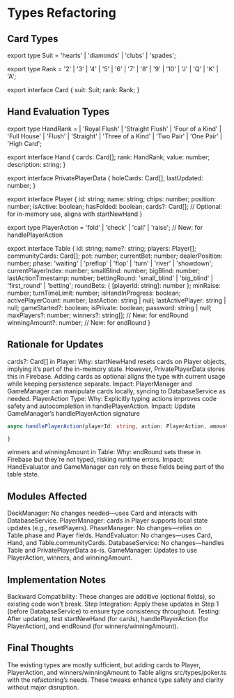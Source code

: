 # Types Refactoring

## Card Types

export type Suit = 'hearts' | 'diamonds' | 'clubs' | 'spades';

export type Rank = '2' | '3' | '4' | '5' | '6' | '7' | '8' | '9' | '10' | 'J' | 'Q' | 'K' | 'A';

export interface Card {
  suit: Suit;
  rank: Rank;
    }

## Hand Evaluation Types

export type HandRank =
  | 'Royal Flush'
  | 'Straight Flush'
  | 'Four of a Kind'
  | 'Full House'
  | 'Flush'
  | 'Straight'
  | 'Three of a Kind'
  | 'Two Pair'
  | 'One Pair'
  | 'High Card';

export interface Hand {
  cards: Card[];
  rank: HandRank;
  value: number;
  description: string;
}

export interface PrivatePlayerData {
  holeCards: Card[];
  lastUpdated: number;
}

export interface Player {
  id: string;
  name: string;
  chips: number;
  position: number;
  isActive: boolean;
  hasFolded: boolean;
  cards?: Card[]; // Optional: for in-memory use, aligns with startNewHand
}

export type PlayerAction = 'fold' | 'check' | 'call' | 'raise'; // New: for handlePlayerAction

export interface Table {
  id: string;
  name?: string;
  players: Player[];
  communityCards: Card[];
  pot: number;
  currentBet: number;
  dealerPosition: number;
  phase: 'waiting' | 'preflop' | 'flop' | 'turn' | 'river' | 'showdown';
  currentPlayerIndex: number;
  smallBlind: number;
  bigBlind: number;
  lastActionTimestamp: number;
  bettingRound: 'small_blind' | 'big_blind' | 'first_round' | 'betting';
  roundBets: { [playerId: string]: number };
  minRaise: number;
  turnTimeLimit: number;
  isHandInProgress: boolean;
  activePlayerCount: number;
  lastAction: string | null;
  lastActivePlayer: string | null;
  gameStarted?: boolean;
  isPrivate: boolean;
  password: string | null;
  maxPlayers?: number;
  winners?: string[]; // New: for endRound
  winningAmount?: number; // New: for endRound
}

## Rationale for Updates

cards?: Card[] in Player:
Why: startNewHand resets cards on Player objects, implying it’s part of the in-memory state. However, PrivatePlayerData stores this in Firebase. Adding cards as optional aligns the type with current usage while keeping persistence separate.
Impact: PlayerManager and GameManager can manipulate cards locally, syncing to DatabaseService as needed.
PlayerAction Type:
Why: Explicitly typing actions improves code safety and autocompletion in handlePlayerAction.
Impact: Update GameManager’s handlePlayerAction signature
```typescript
async handlePlayerAction(playerId: string, action: PlayerAction, amount?: number) {

}
```

winners and winningAmount in Table:
Why: endRound sets these in Firebase but they’re not typed, risking runtime errors.
Impact: HandEvaluator and GameManager can rely on these fields being part of the table state.

## Modules Affected

DeckManager: No changes needed—uses Card and interacts with DatabaseService.
PlayerManager: cards in Player supports local state updates (e.g., resetPlayers).
PhaseManager: No changes—relies on Table.phase and Player fields.
HandEvaluator: No changes—uses Card, Hand, and Table.communityCards.
DatabaseService: No changes—handles Table and PrivatePlayerData as-is.
GameManager: Updates to use PlayerAction, winners, and winningAmount.

## Implementation Notes

Backward Compatibility: These changes are additive (optional fields), so existing code won’t break.
Step Integration: Apply these updates in Step 1 (before DatabaseService) to ensure type consistency throughout.
Testing: After updating, test startNewHand (for cards), handlePlayerAction (for PlayerAction), and endRound (for winners/winningAmount).

## Final Thoughts
The existing types are mostly sufficient, but adding cards to Player, PlayerAction, and winners/winningAmount to Table aligns src/types/poker.ts with the refactoring’s needs. These tweaks enhance type safety and clarity without major disruption. 

